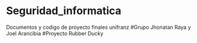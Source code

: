 # Seguridad_informatica
Documentos y codigo de proyecto finales unifranz 
#Grupo Jhonatan Raya y Joel Arancibia
#Proyecto Rubber Ducky
